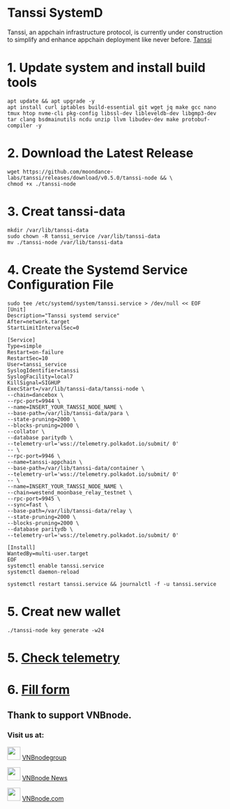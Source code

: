 # Tanssi SystemD
Tanssi, an appchain infrastructure protocol, is currently under construction to simplify and enhance appchain deployment like never before.
[Tanssi](https://www.tanssi.network/)
# 1. Update system and install build tools
```
apt update && apt upgrade -y
apt install curl iptables build-essential git wget jq make gcc nano tmux htop nvme-cli pkg-config libssl-dev libleveldb-dev libgmp3-dev tar clang bsdmainutils ncdu unzip llvm libudev-dev make protobuf-compiler -y
```
# 2. Download the Latest Release
```
wget https://github.com/moondance-labs/tanssi/releases/download/v0.5.0/tanssi-node && \
chmod +x ./tanssi-node
```
# 3. Creat tanssi-data
```
mkdir /var/lib/tanssi-data
sudo chown -R tanssi_service /var/lib/tanssi-data
mv ./tanssi-node /var/lib/tanssi-data
```
# 4. Create the Systemd Service Configuration File
```
sudo tee /etc/systemd/system/tanssi.service > /dev/null << EOF
[Unit]
Description="Tanssi systemd service"
After=network.target
StartLimitIntervalSec=0

[Service]
Type=simple
Restart=on-failure
RestartSec=10
User=tanssi_service
SyslogIdentifier=tanssi
SyslogFacility=local7
KillSignal=SIGHUP
ExecStart=/var/lib/tanssi-data/tanssi-node \
--chain=dancebox \
--rpc-port=9944 \
--name=INSERT_YOUR_TANSSI_NODE_NAME \
--base-path=/var/lib/tanssi-data/para \
--state-pruning=2000 \
--blocks-pruning=2000 \
--collator \
--database paritydb \
--telemetry-url='wss://telemetry.polkadot.io/submit/ 0'
-- \
--rpc-port=9946 \
--name=tanssi-appchain \
--base-path=/var/lib/tanssi-data/container \
--telemetry-url='wss://telemetry.polkadot.io/submit/ 0'
-- \
--name=INSERT_YOUR_TANSSI_NODE_NAME \
--chain=westend_moonbase_relay_testnet \
--rpc-port=9945 \
--sync=fast \
--base-path=/var/lib/tanssi-data/relay \
--state-pruning=2000 \
--blocks-pruning=2000 \
--database paritydb \
--telemetry-url='wss://telemetry.polkadot.io/submit/ 0'

[Install]
WantedBy=multi-user.target
EOF
systemctl enable tanssi.service
systemctl daemon-reload
```
```
systemctl restart tanssi.service && journalctl -f -u tanssi.service
```
# 5. Creat new wallet
```
./tanssi-node key generate -w24
```
# 5. [Check telemetry](https://telemetry.polkadot.io/#list/0x27aafd88e5921f5d5c6aebcd728dacbbf5c2a37f63e2eda301f8e0def01c43ea)
# 6. [Fill form](https://www.tanssi.network/block-producer-form)

## Thank to support VNBnode.
### Visit us at:

<img src="https://user-images.githubusercontent.com/50621007/183283867-56b4d69f-bc6e-4939-b00a-72aa019d1aea.png" width="30"/> <a href="https://t.me/VNBnodegroup" target="_blank">VNBnodegroup</a>

<img src="https://user-images.githubusercontent.com/50621007/183283867-56b4d69f-bc6e-4939-b00a-72aa019d1aea.png" width="30"/> <a href="https://t.me/Vnbnode" target="_blank">VNBnode News</a>

<img src="https://github.com/vnbnode/binaries/blob/main/Logo/VNBnode.jpg" width="30"/> <a href="https://VNBnode.com" target="_blank">VNBnode.com</a>

